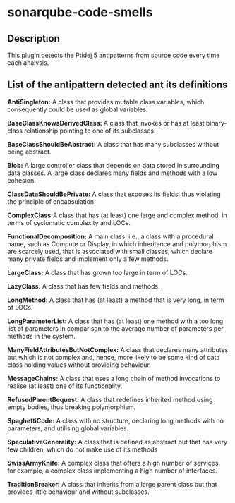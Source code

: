 # sonarqube-code-smells

<h2> Description </h2>
This plugin detects the Ptidej 5 antipatterns from source code every time each analysis.

<h2> List of the antipattern detected ant its definitions </h2>

<b>AntiSingleton:</b> A class that provides mutable class variables, which consequently could be used as global variables.
<p><b>BaseClassKnowsDerivedClass:</b> A class that invokes or has at least binary-class relationship pointing to one of its subclasses.</p>
<b>BaseClassShouldBeAbstract:</b> A class that has many subclasses without being abstract.
<p><b>Blob:</b> A large controller class that depends on data stored in surrounding data classes. A large class declares many fields and methods with a low cohesion.</p>
<p><b>ClassDataShouldBePrivate:</b> A class that exposes its fields, thus violating the principle of encapsulation. </p>
<p><b>ComplexClass:</b>A class that has (at least) one large and complex method, in terms of cyclomatic complexity and LOCs. </p>
<p><b>FunctionalDecomposition:</b> A main class, i.e., a class with a procedural name, such as Compute or Display, in which inheritance and polymorphism are scarcely used, that is associated with small classes, which declare many private fields and implement only a few methods. </p>
<p><b>LargeClass:</b> A class that has grown too large in term of LOCs. </p>
<p><b>LazyClass:</b> 	A class that has few fields and methods. </p>
<p><b>LongMethod:</b> A class that has (at least) a method that is very long, in term of LOCs. </p>
<p><b>LongParameterList:</b> A class that has (at least) one method with a too long list of parameters in comparison to the average number of parameters per methods in the system. </p>
<p><b>ManyFieldAttributesButNotComplex:</b> A class that declares many attributes but which is not complex and, hence, more likely to be some kind of data class holding values without providing behaviour. </p>
<p><b>MessageChains:</b> A class that uses a long chain of method invocations to realise (at least) one of its functionality. </p>
<p><b>RefusedParentBequest:</b> A class that redefines inherited method using empty bodies, thus breaking polymorphism. </p>
<p><b>SpaghettiCode:</b> A class with no structure, declaring long methods with no parameters, and utilising global variables. </p>
<p><b>SpeculativeGenerality:</b> A class that is defined as abstract but that has very few children, which do not make use of its methods </p>
<p><b>SwissArmyKnife:</b> A complex class that offers a high number of services, for example, a complex class implementing a high number of interfaces. </p>
<p><b>TraditionBreaker:</b> A class that inherits from a large parent class but that provides little behaviour and without subclasses.
 </p>



